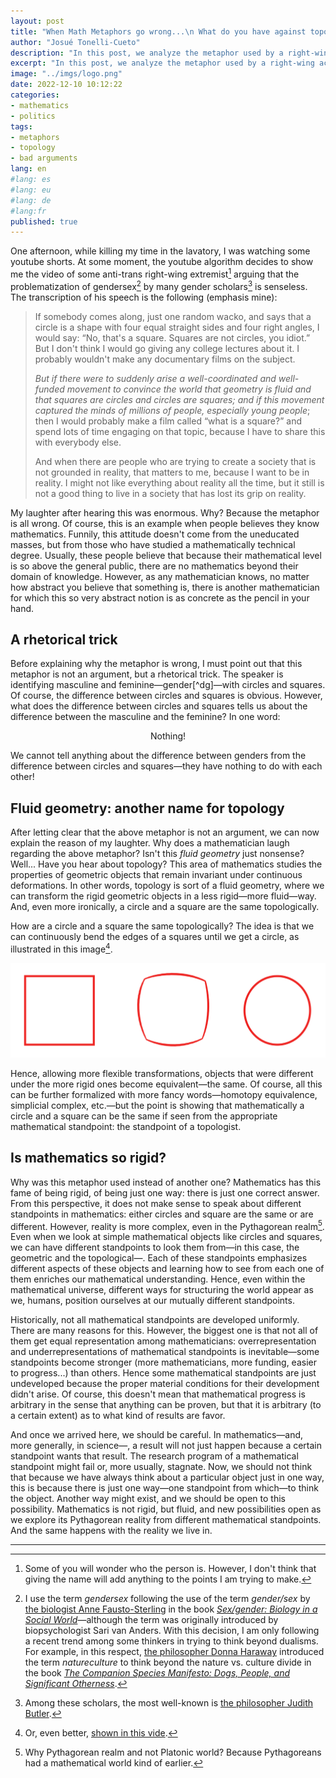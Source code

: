 ```yaml
---
layout: post
title: "When Math Metaphors go wrong...\n What do you have against topology?"
author: "Josué Tonelli-Cueto"
description: "In this post, we analyze the metaphor used by a right-wing activist comparing gender theories to a sort of senseless fluid geometry. Now, there is a fluid geometry in mathematics: topology."
excerpt: "In this post, we analyze the metaphor used by a right-wing activist comparing gender theories to a sort of senseless fluid geometry. Now, there is a fluid geometry in mathematics: topology."
image: "../imgs/logo.png"
date: 2022-12-10 10:12:22
categories:
- mathematics
- politics
tags:
- metaphors
- topology
- bad arguments
lang: en
#lang: es
#lang: eu
#lang: de
#lang:fr
published: true
---
```


One afternoon, while killing my time in the lavatory, I was watching some youtube shorts. At some moment, the youtube algorithm decides to show me the video of some anti-trans right-wing extremist[^who] arguing that the problematization of gendersex[^FS] by many gender scholars[^butler] is senseless. The transcription of his speech is the following (emphasis mine):

>If somebody comes along, just one random wacko, and says that a circle is a shape with four equal straight sides and four right angles, I would say: &ldquo;No, that's a square. Squares are not circles, you idiot.&rdquo; But I don't think I would go giving any college lectures about it. I probably wouldn't make any documentary films on the subject.
>
>*But if there were to suddenly arise a well-coordinated and well-funded movement to convince the world that geometry is fluid and that squares are circles and circles are squares; and if this movement captured the minds of millions of people, especially young people*; then I would probably make a film called &ldquo;what is a square?&rdquo; and spend lots of time engaging on that topic, because I have to share this with everybody else.
>
>And when there are people who are trying to create a society that is not grounded in reality, that matters to me, because I want to be in reality. I might not like everything about reality all the time, but it still is not a good thing to live in a society that has lost its grip on reality.

My laughter after hearing this was enormous. Why? Because the metaphor is all wrong. Of course, this is an example when people believes they know mathematics. Funnily, this attitude doesn't come from the uneducated masses, but from those who have studied a mathematically technical degree. Usually, these people believe that because their mathematical level is so above the general public, there are no mathematics beyond their domain of knowledge. However, as any mathematician knows, no matter how abstract you believe that something is, there is another mathematician for which this so very abstract notion is as concrete as the pencil in your hand.

## A rhetorical trick

Before explaining why the metaphor is wrong, I must point out that this metaphor is not an argument, but a rhetorical trick. The speaker is identifying masculine and feminine—gender[^dg]—with circles and squares. Of course, the difference between circles and squares is obvious. However, what does the difference between circles and squares tells us about the difference between the masculine and the feminine? In one word:
<p style="text-align: center;">Nothing!</p>
We cannot tell anything about the difference between genders from the difference between circles and squares—they have nothing to do with each other!

## Fluid geometry: another name for topology

After letting clear that the above metaphor is not an argument, we can now explain the reason of my laughter. Why does a mathematician laugh regarding the above metaphor? Isn't this _fluid geometry_ just nonsense? Well... Have you hear about topology? This area of mathematics studies the properties of geometric objects that remain invariant under continuous deformations. In other words, topology is sort of a fluid geometry, where we can transform the rigid geometric objects in a less rigid—more fluid—way. And, even more ironically, a circle and a square are the same topologically.

How are a circle and a square the same topologically? The idea is that we can continuously bend the edges of a squares until we get a circle, as illustrated in this image[^video].

![Topological deformation of a circle into a square](../imgs/squaretocircle.png)

Hence, allowing more flexible transformations, objects that were different under the more rigid ones become equivalent—the same. Of course, all this can be further formalized with more fancy words—homotopy equivalence, simplicial complex, etc.—but the point is showing that mathematically a circle and a square can be the same if seen from the appropriate mathematical standpoint: the standpoint of a topologist.

## Is mathematics so rigid?

Why was this metaphor used instead of another one? Mathematics has this fame of being rigid, of being just one way: there is just one correct answer. From this perspective, it does not make sense to speak about different standpoints in mathematics: either circles and square are the same or are different. However, reality is more complex, even in the Pythagorean realm[^py]. Even when we look at simple mathematical objects like circles and squares, we can have different standpoints to look them from—in this case, the geometric and the topological—. Each of these standpoints emphasizes different aspects of these objects and learning how to see from each one of them enriches our mathematical understanding. Hence, even within the mathematical universe, different ways for structuring the world appear as we, humans, position ourselves at our mutually different standpoints.

Historically, not all mathematical standpoints are developed uniformly. There are many reasons for this. However, the biggest one is that not all of them get equal representation among mathematicians: overrepresentation and underrepresentations of mathematical standpoints is inevitable—some standpoints become stronger (more mathematicians, more funding, easier to progress...) than others. Hence some mathematical standpoints are just undeveloped because the proper material conditions for their development didn't arise. Of course, this doesn't mean that mathematical progress is arbitrary in the sense that anything can be proven, but that it is arbitrary (to a certain extent) as to what kind of results are favor.

And once we arrived here, we should be careful. In mathematics—and, more generally, in science—, a result will not just happen because a certain standpoint wants that result. The research program of a mathematical standpoint might fail or, more usually, stagnate. Now, we should not think that because we have always think about a particular object just in one way, this is because there is just one way—one standpoint from which—to think the object. Another way might exist, and we should be open to this possibility. Mathematics is not rigid, but fluid, and new possibilities open as we explore its Pythagorean reality from different mathematical standpoints. And the same happens with the reality we live in.


***

[^who]: Some of you will wonder who the person is. However, I don't think that giving the name will add anything to the points I am trying to make.<!--https://www.youtube.com/shorts/S8WC58D0h6M-->

[^FS]: I use the term _gendersex_ following the use of the term _gender/sex_ by [the biologist Anne Fausto-Sterling](https://en.wikipedia.org/wiki/Anne_Fausto-Sterling) in the book [_Sex/gender: Biology in a Social World_](https://books.google.com/books?id=BhbJUlZvYwEC)—although the term was originally introduced by biopsychologist Sari van Anders. With this decision, I am only following a recent trend among some thinkers in trying to think beyond dualisms. For example, in this respect, [the philosopher Donna Haraway](https://en.wikipedia.org/wiki/Donna_Haraway) introduced the term _natureculture_ to think beyond the nature vs. culture divide in the book [_The Companion Species Manifesto: Dogs, People, and Significant Otherness_](https://books.google.com/books/about/The_Companion_Species_Manifesto.html?id=hbjCzQEACAAJ).

[^butler]: Among these scholars, the most well-known is [the philosopher Judith Butler](https://en.wikipedia.org/wiki/Judith_Butler).

[^gd]: Note that I am not claiming that gender is dual—masculine and feminine—, but that's what the speaker is affirming.

[^video]: Or, even better, [shown in this vide](https://www.youtube.com/watch?v=pFEYzWf-gk8).

[^py]: Why Pythagorean realm and not Platonic world? Because Pythagoreans had a mathematical world kind of earlier.
